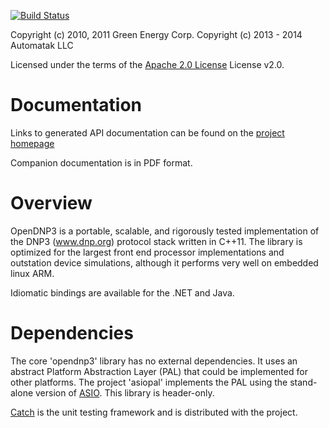 [![Build Status](https://travis-ci.org/tarm/dnp3.svg)](https://travis-ci.org/tarm/dnp3)

Copyright (c) 2010, 2011 Green Energy Corp.
Copyright (c) 2013 - 2014 Automatak LLC

Licensed under the terms of the [Apache 2.0 License](http://www.apache.org/licenses/LICENSE-2.0.html) License v2.0.

Documentation
=============

Links to generated API documentation can be found on the [project homepage](http://www.automatak.com/opendnp3)
  
Companion documentation is in PDF format.

Overview
========

OpenDNP3 is a portable, scalable, and rigorously tested implementation 
of the DNP3 (www.dnp.org) protocol stack written in C++11. The library 
is optimized for the largest front end processor implementations
and outstation device simulations, although it performs very well on 
embedded linux ARM.

Idiomatic bindings are available for the .NET and Java.

Dependencies
============

The core 'opendnp3' library has no external dependencies. It uses an abstract Platform Abstraction Layer (PAL) that could
be implemented for other platforms. The project 'asiopal' implements the PAL using the stand-alone version of [ASIO](http://think-async.com/). This library is header-only.

[Catch](https://github.com/philsquared/Catch) is the unit testing framework and is distributed with the project.

